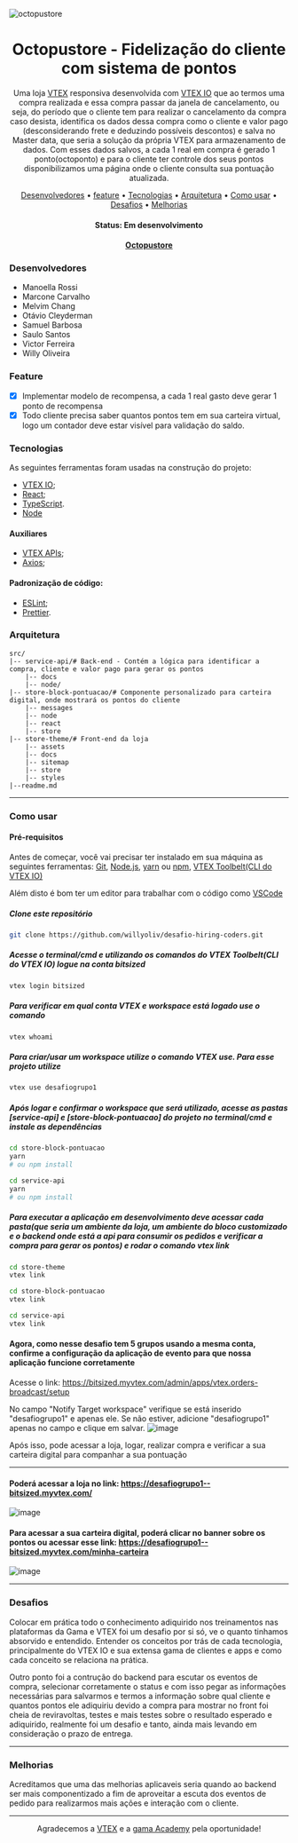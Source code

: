 ![octopustore](https://user-images.githubusercontent.com/68860740/180073423-ee6e82eb-b55f-4823-af82-f5ae184ba467.png)

<h1 align="center">Octopustore - Fidelização do cliente com sistema de pontos</h1>

<p align="center">
  Uma loja <a href="https://vtex.com/br-pt/" target="_blank">VTEX</a> responsiva desenvolvida com <a href="https://vtex.com/br-pt/vtex-io/?utm_source=google&utm_medium=cpc&utm_campaign=BR_VTEX_Search_Branded_Others&utm_term=sistema%20vtex&utm_content=ecommerce_601497335179">VTEX IO</a> que ao termos uma compra realizada e essa compra passar da janela de cancelamento, ou seja, do período que o cliente tem para realizar o cancelamento da compra caso desista, identifica os dados dessa compra como o cliente e valor pago (desconsiderando frete e deduzindo possíveis descontos) e salva no Master data, que seria a solução da própria VTEX para armazenamento de dados.
  Com esses dados salvos, a cada 1 real em compra é gerado 1 ponto(octoponto) e para o cliente ter controle dos seus pontos disponibilizamos uma página onde o cliente consulta sua pontuação atualizada.
</p>

<p align="center">
 <a href="#desenvolvedores">Desenvolvedores</a> •
 <a href="#feature">feature</a> •
 <a href="#tecnologias">Tecnologias</a> •
 <a href="#arquitetura">Arquitetura</a> •
 <a href="#como-usar">Como usar</a> •
 <a href="#desafios">Desafios</a> •
 <a href="#melhorias">Melhorias</a> 
</p>

<h4 align="center">
	 Status: Em desenvolvimento
</h4>

<h4 align="center">
  <a  href="#">
    Octopustore
  </a>
</h4>

### Desenvolvedores
 
 - Manoella Rossi
 - Marcone Carvalho
 - Melvim Chang
 - Otávio Cleyderman
 - Samuel Barbosa
 - Saulo Santos
 - Victor Ferreira
 - Willy Oliveira


### Feature

- [x] Implementar modelo de recompensa, a cada 1 real gasto deve gerar 1 ponto de recompensa
- [x] Todo cliente precisa saber quantos pontos tem em sua carteira virtual, logo um contador deve estar visível para validação do saldo.

### Tecnologias

As seguintes ferramentas foram usadas na construção do projeto:

- [VTEX IO](https://vtex.com/br-pt/vtex-io/?utm_source=google&utm_medium=cpc&utm_campaign=BR_VTEX_Search_Branded_Others&utm_term=sistema%20vtex&utm_content=ecommerce_601497335179);
- [React](https://pt-br.reactjs.org/);
- [TypeScript](https://www.typescriptlang.org/).
- [Node](https://nodejs.org/pt-br/)


#### Auxiliares

- [VTEX APIs](https://developers.vtex.com/vtex-rest-api/docs);
- [Axios](https://github.com/axios/axios);

#### Padronização de código:

- [ESLint](https://eslint.org/);
- [Prettier](https://prettier.io/).

### Arquitetura

```shell
src/
|-- service-api/# Back-end - Contém a lógica para identificar a compra, cliente e valor pago para gerar os pontos
    |-- docs
    |-- node/
|-- store-block-pontuacao/# Componente personalizado para carteira digital, onde mostrará os pontos do cliente
    |-- messages
    |-- node
    |-- react
    |-- store
|-- store-theme/# Front-end da loja
    |-- assets
    |-- docs
    |-- sitemap
    |-- store
    |-- styles
|--readme.md
```
---

### Como usar
#### Pré-requisitos

Antes de começar, você vai precisar ter instalado em sua máquina as seguintes ferramentas:
[Git](https://git-scm.com), [Node.js](https://nodejs.org/en/), [yarn](https://yarnpkg.com/) ou [npm](https://www.npmjs.com/package/npm), [VTEX Toolbelt(CLI do VTEX IO)](https://learn.vtex.com/docs/course-basic-blocks-step00setup-lang-pt)

Além disto é bom ter um editor para trabalhar com o código como [VSCode](https://code.visualstudio.com/)

##### Clone este repositório
```bash
git clone https://github.com/willyoliv/desafio-hiring-coders.git
```
##### Acesse o terminal/cmd e utilizando os comandos do VTEX Toolbelt(CLI do VTEX IO) logue na conta bitsized
```bash
vtex login bitsized
```
##### Para verificar em qual conta VTEX e workspace está logado use o comando
```bash
vtex whoami
```
##### Para criar/usar um workspace utilize o comando VTEX use. Para esse projeto utilize
```bash
vtex use desafiogrupo1
```
##### Após logar e confirmar o workspace que será utilizado, acesse as pastas [service-api] e [store-block-pontuacao] do projeto no terminal/cmd e instale as dependências
```bash
cd store-block-pontuacao
yarn
# ou npm install
```
```bash
cd service-api
yarn
# ou npm install
```
##### Para executar a aplicação em desenvolvimento deve acessar cada pasta(que seria um ambiente da loja, um ambiente do bloco customizado e o backend onde está a api para consumir os pedidos e verificar a compra para gerar os pontos) e rodar o comando vtex link
```bash
cd store-theme
vtex link
```
```bash
cd store-block-pontuacao
vtex link
```
```bash
cd service-api
vtex link
```

#### Agora, como nesse desafio tem 5 grupos usando a mesma conta, confirme a configuração da aplicação de evento para que nossa aplicação funcione corretamente

Acesse o link: https://bitsized.myvtex.com/admin/apps/vtex.orders-broadcast/setup

No campo "Notify Target workspace" verifique se está inserido "desafiogrupo1" e apenas ele. Se não estiver, adicione "desafiogrupo1" apenas no campo e clique em salvar. 
![image](https://user-images.githubusercontent.com/68860740/180092482-b58516ca-34f4-4d54-98fe-5321117f2ffd.png)

  
Após isso, pode acessar a loja, logar, realizar compra e verificar a sua carteira digital para companhar a sua pontuação
___


#### Poderá acessar a loja no link: https://desafiogrupo1--bitsized.myvtex.com/
![image](https://user-images.githubusercontent.com/68860740/180092974-5678c3cd-85eb-4545-8982-5d766ad3cf7f.png)


#### Para acessar a sua carteira digital, poderá clicar no banner sobre os pontos ou acessar esse link: https://desafiogrupo1--bitsized.myvtex.com/minha-carteira
![image](https://user-images.githubusercontent.com/68860740/180093036-e35c5cec-6aec-492a-8b2c-9e8c3fb59291.png)



___

### Desafios
<p> Colocar em prática todo o conhecimento adiquirido nos treinamentos nas plataformas da Gama e VTEX foi um desafio por si só, ve o quanto tinhamos absorvido e entendido.
 Entender os conceitos por trás de cada tecnologia, principalmente do VTEX IO e sua extensa gama de clientes e apps e como cada conceito se relaciona na prática. 
 
 Outro ponto foi a contrução do backend para escutar os eventos de compra, selecionar corretamente o status e com isso pegar as informações necessárias para salvarmos 
 e termos a informação sobre qual cliente e quantos pontos ele adiquiriu devido a compra para mostrar no front foi cheia de reviravoltas, testes e mais testes sobre o resultado esperado e adiquirido, realmente foi um desafio e tanto, ainda mais levando em consideração o prazo de entrega.
</p>

---

### Melhorias
<p> 
  Acreditamos que uma das melhorias aplicaveis seria quando ao backend ser mais componentizado a fim de aproveitar a escuta dos eventos de pedido para realizarmos mais ações e interação com o cliente.
</p>

---

<p align="center">Agradecemos a <a href="https://github.com/vtex">VTEX</a> e a <a href="https://www.gama.academy/">gama Academy</a> pela oportunidade!</p>